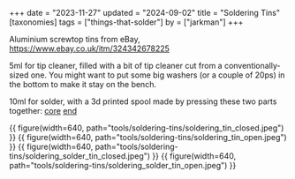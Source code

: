 +++
date = "2023-11-27"
updated = "2024-09-02"
title = "Soldering Tins"
[taxonomies]
tags = ["things-that-solder"]
by = ["jarkman"]
+++

Aluminium screwtop tins from eBay, https://www.ebay.co.uk/itm/324342678225

5ml for tip cleaner, filled with a bit of tip cleaner cut from a conventionally-sized one. You might want to put some big washers (or a couple of 20ps) in the bottom to make it stay on the bench.

10ml for solder, with a 3d printed spool made by pressing these two parts together:
[core](<./solder spool core.stl>)
[end](<./solder spool end.stl>)

{{ figure(width=640, path="tools/soldering-tins/soldering_tin_closed.jpeg") }}
{{ figure(width=640, path="tools/soldering-tins/soldering_tin_open.jpeg") }}
{{ figure(width=640, path="tools/soldering-tins/soldering_solder_tin_closed.jpeg") }}
{{ figure(width=640, path="tools/soldering-tins/soldering_solder_tin_open.jpeg") }}
